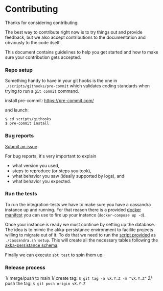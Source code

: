 # Contributing
Thanks for considering contributing.

The best way to contribute right now is to try things out and provide feedback,
but we also accept contributions to the documentation and obviously to the
code itself.

This document contains guidelines to help you get started and how to make sure
your contribution gets accepted.

### Repo setup
Something handy to have in your git hooks is the one in `./scripts/githooks/pre-commit`
which validates coding standards when trying to run a `git commit` command.

install pre-commit: https://pre-commit.com/

and launch:
```shell
$ cd scripts/githooks
$ pre-commit install
```

### Bug reports

[Submit an issue](https://github.com/ffakenz/zio-actors-shardcake/issues/new)

For bug reports, it's very important to explain
* what version you used,
* steps to reproduce (or steps you took),
* what behavior you saw (ideally supported by logs), and
* what behavior you expected.

### Run the tests
To run the integration-tests we have to make sure you have a cassandra instance up and running.
For that reason there is a provided [docker manifest](./docker/docker-compose.yml) you can use to fire up your instance (`docker-compose up -d`).

Once your instance is ready we must continue by setting up the database.
The idea is to mimic the akka-persistance environment to facilite projects willing to migrate out of it.
To do that we need to run the [script provided](./scripts/cassandra.sh) as `./cassandra.sh setup`.
This will create all the necessary tables following the [akka-persistance schema](https://doc.akka.io/docs/akka-persistence-cassandra/current/journal.html#schema).

Finally we can execute `sbt test` to spin them up.

### Release process
1/ merge/push to main
1/ create tag: ```$ git tag -a vX.Y.Z -m "vX.Y.Z"```
2/ push the tag: ```$ git push origin vX.Y.Z```

